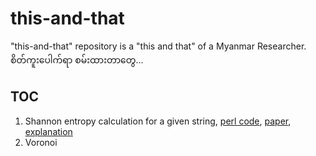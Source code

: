 # this-and-that
"this-and-that" repository is a "this and that" of a Myanmar Researcher.  
စိတ်ကူးပေါက်ရာ စမ်းထားတာတွေ...   

## TOC

1. Shannon entropy calculation for a given string, [perl code](https://github.com/ye-kyaw-thu/this-and-that/blob/main/perl/calc-entropy.pl), [paper](https://people.math.harvard.edu/~ctm/home/text/others/shannon/entropy/entropy.pdf), [explanation](https://github.com/ye-kyaw-thu/this-and-that/blob/main/perl/entropy-calculation.md)  
2. Voronoi  
